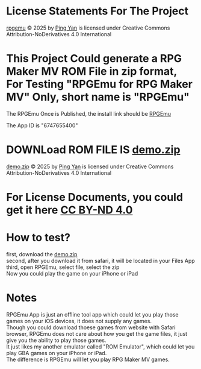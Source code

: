 # License Statements For The Project

[rpgemu](https://github.com/gzqyl/rpgemu) © 2025 by [Ping Yan](https://www.soulyin.com/) is licensed under Creative Commons Attribution-NoDerivatives 4.0 International 

# This Project Could generate a RPG Maker MV ROM File in zip format, For Testing "RPGEmu for RPG Maker MV" Only, short name is "RPGEmu"

The RPGEmu Once is Published, the install link should be [RPGEmu](https://apps.apple.com/us/app/id6747655400)

The App ID is "6747655400"

# DOWNLoad ROM FILE IS [demo.zip](https://github.com/gzqyl/rpgemu/releases/download/test/demo.zip)
[demo.zip](https://github.com/gzqyl/rpgemu/releases/download/test/demo.zip) © 2025 by [Ping Yan](https://www.soulyin.com/) is licensed under Creative Commons Attribution-NoDerivatives 4.0 International

# For License Documents, you could get it here [CC BY-ND 4.0](https://creativecommons.org/licenses/by-nd/4.0)



# How to test?
first, download the [demo.zip](https://github.com/gzqyl/rpgemu/releases/download/test/demo.zip)\
second, after you download it from safari, it will be located in your Files App\
third, open RPGEmu, select file, select the zip\
Now you could play the game on your iPhone or iPad

# Notes
RPGEmu App is just an offline tool app which could let you play those games on your iOS devices, it does not supply any games.\
Though you could download thoese games from website with Safari browser, RPGEmu does not care about how you get the game files, it just give you the ability to play those games.\
It just likes my another emulator called "ROM Emulator", which could let you play GBA games on your iPhone or iPad.\
The difference is RPGEmu will let you play RPG Maker MV games.
